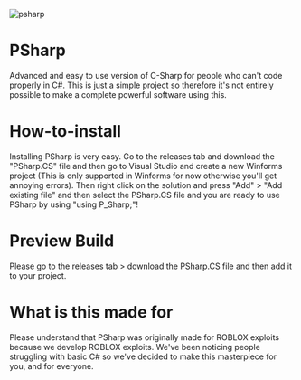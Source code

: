 ![psharp](https://user-images.githubusercontent.com/132211978/235479705-641a4bdd-a7cf-4259-90b4-582aaa0f801b.png)

# PSharp
Advanced and easy to use version of C-Sharp for people who can't code properly in C#. This is just a simple project so therefore it's not entirely possible to make a complete powerful software using this. 

# How-to-install
Installing PSharp is very easy. Go to the releases tab and download the "PSharp.CS" file and then go to Visual Studio and create a new Winforms project (This is only supported in Winforms for now otherwise you'll get annoying errors). Then right click on the solution and press "Add" > "Add existing file" and then select the PSharp.CS file and you are ready to use PSharp by using "using P_Sharp;"!

# Preview Build
Please go to the releases tab > download the PSharp.CS file and then add it to your project.

# What is this made for
Please understand that PSharp was originally made for ROBLOX exploits because we develop ROBLOX exploits. We've been noticing people struggling with basic C# so we've decided to make this masterpiece for you, and for everyone.
